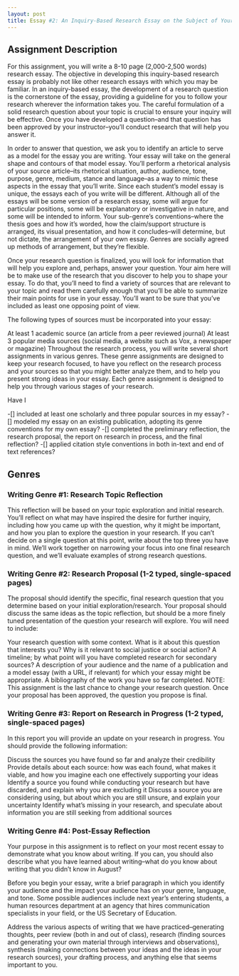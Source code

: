 ```yaml
---
layout: post
title: Essay #2: An Inquiry-Based Research Essay on the Subject of Your Choice 
---
```


## Assignment Description

For this assignment, you will write a 8-10 page (2,000-2,500 words) research essay. The objective in developing this inquiry-based research essay is probably not like other research essays with which you may be familiar. In an inquiry-based essay, the development of a research question is the cornerstone of the essay, providing a guideline for you to follow your research wherever the information takes you. The careful formulation of a solid research question about your topic is crucial to ensure your inquiry will be effective. Once you have developed a question–and that question has been approved by your instructor–you’ll conduct research that will help you answer it.

In order to answer that question, we ask you to identify an article to serve as a model for the essay you are writing. Your essay will take on the general shape and contours of that model essay. You’ll perform a rhetorical analysis of your source article–its rhetorical situation, author, audience, tone, purpose, genre, medium, stance and language–as a way to mimic these aspects in the essay that you’ll write. Since each student’s model essay is unique, the essays each of you write will be different. Although all of the essays will be some version of a research essay, some will argue for particular positions, some will be explanatory or investigative in nature, and some will be intended to inform. Your sub-genre’s conventions–where the thesis goes and how it’s worded, how the claim/support structure is arranged, its visual presentation, and how it concludes–will determine, but not dictate, the arrangement of your own essay. Genres are socially agreed up methods of arrangement, but they’re flexible.

Once your research question is finalized, you will look for information that will help you explore and, perhaps, answer your question. Your aim here will be to make use of the research that you discover to help you to shape your essay. To do that, you’ll need to find a variety of sources that are relevant to your topic and read them carefully enough that you’ll be able to summarize their main points for use in your essay. You’ll want to be sure that you’ve included as least one opposing point of view.

The following types of sources must be incorporated into your essay:

At least 1 academic source (an article from a peer reviewed journal)
At least 3 popular media sources (social media, a website such as Vox, a newspaper or magazine)
Throughout the research process, you will write several short assignments in various genres. These genre assignments are designed to keep your research focused, to have you reflect on the research process and your sources so that you might better analyze them, and to help you present strong ideas in your essay. Each genre assignment is designed to help you through various stages of your research.

Have I

-[] included at least one scholarly and three popular sources in my essay?
-[] modeled my essay on an existing publication, adopting its genre conventions for my own essay?
-[] completed the preliminary reflection, the research proposal, the report on research in process, and the final reflection?
-[] applied citation style conventions in both in-text and end of text references?

## Genres
### Writing Genre #1: Research Topic Reflection

This reflection will be based on your topic exploration and initial research. You’ll reflect on what may have inspired the desire for further inquiry, including how you came up with the question, why it might be important, and how you plan to explore the question in your research. If you can’t decide on a single question at this point, write about the top three you have in mind. We’ll work together on narrowing your focus into one final research question, and we’ll evaluate examples of strong research questions.

### Writing Genre #2: Research Proposal (1-2 typed, single-spaced pages)

The proposal should identify the specific, final research question that you determine based on your initial exploration/research. Your proposal should discuss the same ideas as the topic reflection, but should be a more finely tuned presentation of the question your research will explore. You will need to include:

Your research question with some context. What is it about this question that interests you? Why is it relevant to social justice or social action?
A timeline; by what point will you have completed research for secondary sources?
A description of your audience and the name of a publication and a model essay (with a URL, if relevant) for which your essay might be appropriate.
A bibliography of the work you have so far completed.
NOTE: This assignment is the last chance to change your research question. Once your proposal has been approved, the question you propose is final.

### Writing Genre #3: Report on Research in Progress (1-2 typed, single-spaced pages)

In this report you will provide an update on your research in progress. You should provide the following information:

Discuss the sources you have found so far and analyze their credibility
Provide details about each source: how was each found, what makes it viable, and how you imagine each one effectively supporting your ideas
Identify a source you found while conducting your research but have discarded, and explain why you are excluding it
Discuss a source you are considering using, but about which you are still unsure, and explain your uncertainty
Identify what’s missing in your research, and speculate about information you are still seeking from additional sources

### Writing Genre #4: Post-Essay Reflection

Your purpose in this assignment is to reflect on your most recent essay to demonstrate what you know about writing. If you can, you should also describe what you have learned about writing–what do you know about writing that you didn’t know in August?

Before you begin your essay, write a brief paragraph in which you identify your audience and the impact your audience has on your genre, language, and tone. Some possible audiences include next year’s entering students, a human resources department at an agency that hires communication specialists in your field, or the US Secretary of Education.

Address the various aspects of writing that we have practiced–generating thoughts, peer review (both in and out of class), research (finding sources and generating your own material through interviews and observations), synthesis (making connections between your ideas and the ideas in your research sources), your drafting process, and anything else that seems important to you.
